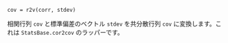```
cov = r2v(corr, stdev)
```

相関行列 `cov` と標準偏差のベクトル `stdev` を共分散行列 `cov` に変換します。これは `StatsBase.cor2cov` のラッパーです。
